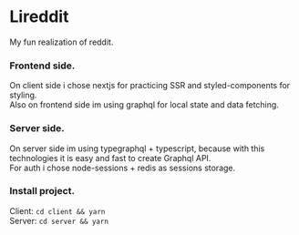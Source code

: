 # Lireddit
My fun realization of reddit.

### Frontend side.  
On client side i chose nextjs for practicing SSR and styled-components for styling.  
Also on frontend side im using graphql for local state and data fetching.  

### Server side.  
On server side im using typegraphql + typescript, because with this technologies it is easy and fast to create Graphql API.  
For auth i chose node-sessions + redis as sessions storage.  

### Install project.  
Client: `cd client && yarn`  
Server: `cd server && yarn`
